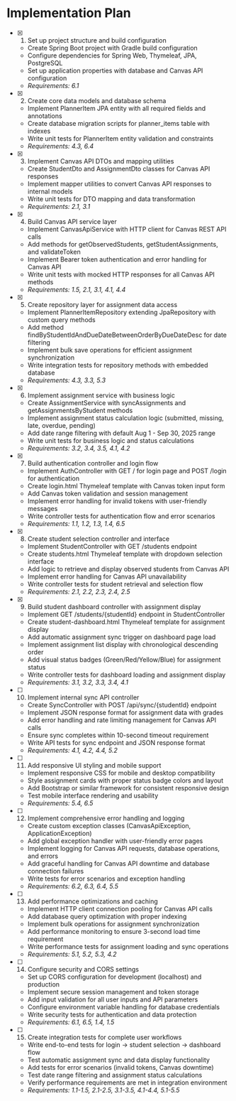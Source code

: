# Implementation Plan

- [x] 1. Set up project structure and build configuration
  - Create Spring Boot project with Gradle build configuration
  - Configure dependencies for Spring Web, Thymeleaf, JPA, PostgreSQL
  - Set up application properties with database and Canvas API configuration
  - _Requirements: 6.1_

- [x] 2. Create core data models and database schema
  - Implement PlannerItem JPA entity with all required fields and annotations
  - Create database migration scripts for planner_items table with indexes
  - Write unit tests for PlannerItem entity validation and constraints
  - _Requirements: 4.3, 6.4_

- [x] 3. Implement Canvas API DTOs and mapping utilities
  - Create StudentDto and AssignmentDto classes for Canvas API responses
  - Implement mapper utilities to convert Canvas API responses to internal models
  - Write unit tests for DTO mapping and data transformation
  - _Requirements: 2.1, 3.1_

- [x] 4. Build Canvas API service layer
  - Implement CanvasApiService with HTTP client for Canvas REST API calls
  - Add methods for getObservedStudents, getStudentAssignments, and validateToken
  - Implement Bearer token authentication and error handling for Canvas API
  - Write unit tests with mocked HTTP responses for all Canvas API methods
  - _Requirements: 1.5, 2.1, 3.1, 4.1, 4.4_

- [x] 5. Create repository layer for assignment data access
  - Implement PlannerItemRepository extending JpaRepository with custom query methods
  - Add method findByStudentIdAndDueDateBetweenOrderByDueDateDesc for date filtering
  - Implement bulk save operations for efficient assignment synchronization
  - Write integration tests for repository methods with embedded database
  - _Requirements: 4.3, 3.3, 5.3_

- [x] 6. Implement assignment service with business logic
  - Create AssignmentService with syncAssignments and getAssignmentsByStudent methods
  - Implement assignment status calculation logic (submitted, missing, late, overdue, pending)
  - Add date range filtering with default Aug 1 - Sep 30, 2025 range
  - Write unit tests for business logic and status calculations
  - _Requirements: 3.2, 3.4, 3.5, 4.1, 4.2_

- [x] 7. Build authentication controller and login flow
  - Implement AuthController with GET / for login page and POST /login for authentication
  - Create login.html Thymeleaf template with Canvas token input form
  - Add Canvas token validation and session management
  - Implement error handling for invalid tokens with user-friendly messages
  - Write controller tests for authentication flow and error scenarios
  - _Requirements: 1.1, 1.2, 1.3, 1.4, 6.5_

- [x] 8. Create student selection controller and interface
  - Implement StudentController with GET /students endpoint
  - Create students.html Thymeleaf template with dropdown selection interface
  - Add logic to retrieve and display observed students from Canvas API
  - Implement error handling for Canvas API unavailability
  - Write controller tests for student retrieval and selection flow
  - _Requirements: 2.1, 2.2, 2.3, 2.4, 2.5_

- [x] 9. Build student dashboard controller with assignment display
  - Implement GET /students/{studentId} endpoint in StudentController
  - Create student-dashboard.html Thymeleaf template for assignment display
  - Add automatic assignment sync trigger on dashboard page load
  - Implement assignment list display with chronological descending order
  - Add visual status badges (Green/Red/Yellow/Blue) for assignment status
  - Write controller tests for dashboard loading and assignment display
  - _Requirements: 3.1, 3.2, 3.3, 3.4, 4.1_

- [ ] 10. Implement internal sync API controller
  - Create SyncController with POST /api/sync/{studentId} endpoint
  - Implement JSON response format for assignment data with grades
  - Add error handling and rate limiting management for Canvas API calls
  - Ensure sync completes within 10-second timeout requirement
  - Write API tests for sync endpoint and JSON response format
  - _Requirements: 4.1, 4.2, 4.4, 5.2_

- [ ] 11. Add responsive UI styling and mobile support
  - Implement responsive CSS for mobile and desktop compatibility
  - Style assignment cards with proper status badge colors and layout
  - Add Bootstrap or similar framework for consistent responsive design
  - Test mobile interface rendering and usability
  - _Requirements: 5.4, 6.5_

- [ ] 12. Implement comprehensive error handling and logging
  - Create custom exception classes (CanvasApiException, ApplicationException)
  - Add global exception handler with user-friendly error pages
  - Implement logging for Canvas API requests, database operations, and errors
  - Add graceful handling for Canvas API downtime and database connection failures
  - Write tests for error scenarios and exception handling
  - _Requirements: 6.2, 6.3, 6.4, 5.5_

- [ ] 13. Add performance optimizations and caching
  - Implement HTTP client connection pooling for Canvas API calls
  - Add database query optimization with proper indexing
  - Implement bulk operations for assignment synchronization
  - Add performance monitoring to ensure 3-second load time requirement
  - Write performance tests for assignment loading and sync operations
  - _Requirements: 5.1, 5.2, 5.3, 4.2_

- [ ] 14. Configure security and CORS settings
  - Set up CORS configuration for development (localhost) and production
  - Implement secure session management and token storage
  - Add input validation for all user inputs and API parameters
  - Configure environment variable handling for database credentials
  - Write security tests for authentication and data protection
  - _Requirements: 6.1, 6.5, 1.4, 1.5_

- [ ] 15. Create integration tests for complete user workflows
  - Write end-to-end tests for login → student selection → dashboard flow
  - Test automatic assignment sync and data display functionality
  - Add tests for error scenarios (invalid tokens, Canvas downtime)
  - Test date range filtering and assignment status calculations
  - Verify performance requirements are met in integration environment
  - _Requirements: 1.1-1.5, 2.1-2.5, 3.1-3.5, 4.1-4.4, 5.1-5.5_